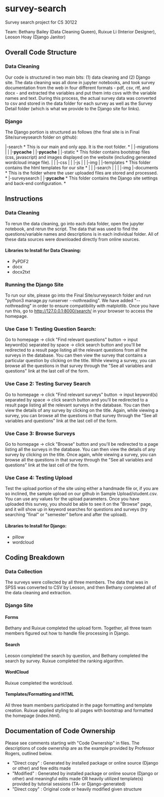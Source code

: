 # survey-search
Survey search project for CS 30122

Team: Bethany Bailey (Data Cleaning Queen), Ruixue Li (Interior Designer), Leoson Hoay (Django Janitor)


## Overall Code Structure

### Data Cleaning

Our code is structured in two main bits: (1) data cleaning and (2) Django site. The data cleaning was all done in jupyter notebooks, and took survey documentation from the web in four different formats - pdf, csv, rtf, and docx - and extracted the variables and put them into csvs with the variable names and text. During this process, the actual survey data was converted to csv and stored in the data folder for each survey as well as the Survey Detail folder (which is what we provide to the Django site for links).

### Django

The Django portion is structured as follows (the final site is in Final Site/surveysearch folder on github):

  |-search
  		* This is our main and only app. It is the root folder. *
  |  |-migrations
  |  |  |-__pycache__
  |  |-__pycache__
  |  |-static
  		* This folder contains bootstrap files (css, javascript) and images displayed on the website (including generated wordcloud image file).
  |  |  |-css
  |  |  |-js
  |  |  |-img
  |  |-templates
  		* This folder contains the html templates for our site * 
  |  |  |-search
  |  |  |  |-img
  |-documents
  		* This is the folder where the user uploaded files are stored and processed. *
  |-surveysearch
  |  |-__pycache__
  		* This folder contains the Django site settings and back-end configuration. *

## Instructions

### Data Cleaning

To rerun the data cleaning, go into each data folder, open the jupyter notebook, and rerun the script. The data that was used to find the questions/variable names and descriptions is in each individual folder. All of these data sources were downloaded directly from online sources. 

#### Libraries to Install for Data Cleaning:
- PyPDF2
- docx
- docx2txt

### Running the Django Site

To run our site, please go into the Final Site/surveysearch folder and run "python3 manage.py runserver --nothreading". We have added "--nothreading" in order to ensure compatibility with matplotlib. Once you have run this, go to http://127.0.0.1:8000/search/ in your browser to access the homepage.

### Use Case 1: Testing Question Search: 
Go to homepage -> click "Find relevant questions" button -> input keyword(s) separated by space -> click search button and you'll be redirected to a result page listing all the relevant questions from all the surveys in the database. You can then view the survey that contains a particular question by clicking on the title. While viewing a survey, you can browse all the questions in that survey through the "See all variables and questions" link at the last cell of the form. 

### Use Case 2: Testing Survey Search
Go to homepage -> click "Find relevant surveys" button -> input keyword(s) separated by space -> click search button and you'll be redirected to a result page listing all the relevant surveys in the database. You can then view the details of any survey by clicking on the title. Again, while viewing a survey, you can browse all the questions in that survey through the "See all variables and questions" link at the last cell of the form. 

### Use Case 3: Browse Surveys
Go to homepage -> click "Browse" button and you'll be redirected to a page listing all the surveys in the database. You can then view the details of any survey by clicking on the title. Once again, while viewing a survey, you can browse all the questions in that survey through the "See all variables and questions" link at the last cell of the form. 

### Use Case 4: Testing Upload
Test the upload portion of the site using either a handmade file or, if you are so inclined, the sample upload on our github in Sample Upload/student.csv. You can use any values for the upload parameters. Once you have uploaded this survey, you should be able to see it on the "Browse" page, and it will show up in keyword searches for questions and surveys (try searching "final" or "semester" before and after the upload).

#### Libraries to Install for Django:
- pillow
- wordcloud

## Coding Breakdown

### Data Collection
The surveys were collected by all three members. The data that was in SPSS was converted to CSV by Leoson, and then Bethany completed all of the data cleaning and extraction.

### Django Site

#### Forms
Bethany and Ruixue completed the upload form. Together, all three team members figured out how to handle file processing in Django.

#### Search
Leoson completed the search by question, and Bethany completed the search by survey. Ruixue completed the ranking algorithm.

#### WordCloud

Ruixue completed the wordcloud. 

#### Templates/Formatting and HTML
All three team members participated in the page formatting and template creation. Ruixue applied styling to all pages with bootstrap and formatted the homepage (index.html).

## Documentation of Code Ownership  

Please see comments starting with "Code Ownership" in files. The descriptions of code ownership are as the example provided by Professor Rogers, outlined below.

- "Direct copy" : Generated by installed package or online source (Django or other) and few edits made
- "Modified" : Generated by installed package or online source (Django or other) and meaningful edits made   OR   heavily utilized template(s) provided by tutorial sessions (TA- or Django-generated)                                     
- "Direct copy" : Original code or heavily modified given structure  